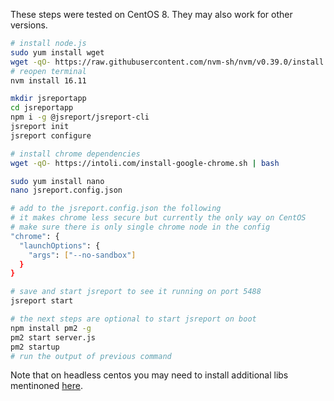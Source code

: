 
These steps were tested on CentOS 8.
They may also work for other versions.

```bash
# install node.js
sudo yum install wget
wget -qO- https://raw.githubusercontent.com/nvm-sh/nvm/v0.39.0/install.sh | bash
# reopen terminal
nvm install 16.11

mkdir jsreportapp
cd jsreportapp
npm i -g @jsreport/jsreport-cli
jsreport init
jsreport configure

# install chrome dependencies
wget -qO- https://intoli.com/install-google-chrome.sh | bash

sudo yum install nano
nano jsreport.config.json

# add to the jsreport.config.json the following
# it makes chrome less secure but currently the only way on CentOS
# make sure there is only single chrome node in the config
"chrome": {
  "launchOptions": {
    "args": ["--no-sandbox"]
  }
}

# save and start jsreport to see it running on port 5488
jsreport start

# the next steps are optional to start jsreport on boot
npm install pm2 -g
pm2 start server.js
pm2 startup
# run the output of previous command
```
Note that on headless centos you may need to install additional libs mentinoned [here](https://github.com/GoogleChrome/puppeteer/blob/master/docs/troubleshooting.md#chrome-headless-doesnt-launch-on-unix).
